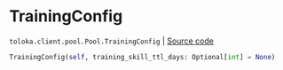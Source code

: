 # TrainingConfig
`toloka.client.pool.Pool.TrainingConfig` | [Source code](https://github.com/Toloka/toloka-kit/blob/v1.1.3/src/client/pool/__init__.py#L179)

```python
TrainingConfig(self, training_skill_ttl_days: Optional[int] = None)
```


